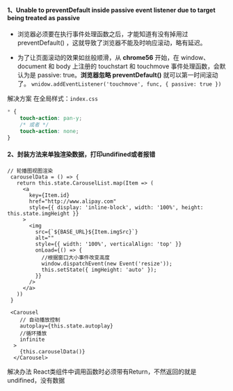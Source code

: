 ####  1、Unable to preventDefault inside passive event listener due to target being treated as passive
* 浏览器必须要在执行事件处理函数之后，才能知道有没有掉用过 preventDefault() ，这就导致了浏览器不能及时响应滚动，略有延迟。

* 为了让页面滚动的效果如丝般顺滑，从 **chrome56** 开始，在 window、document 和 body 上注册的 touchstart 和 touchmove 事件处理函数，会默认为是 passive: true。**浏览器忽略 preventDefault()** 就可以第一时间滚动了。
  `wnidow.addEventListener('touchmove', func, { passive: true })`

解决方案
在全局样式：`index.css`
``` CSS
* {
    touch-action: pan-y;
    /* 或者 */
    touch-action: none;
}
```
#### 2、封装方法来单独渲染数据，打印undifined或者报错
 ``` JS
 // 轮播图视图渲染
  carouselData = () => {
    return this.state.CarouselList.map(Item => (
      <a
        key={Item.id}
        href="http://www.alipay.com"
        style={{ display: 'inline-block', width: '100%', height: this.state.imgHeight }}
      >
        <img
          src={`${BASE_URL}${Item.imgSrc}`}
          alt=""
          style={{ width: '100%', verticalAlign: 'top' }}
          onLoad={() => {
            //根据窗口大小事件改变高度
            window.dispatchEvent(new Event('resize'));
            this.setState({ imgHeight: 'auto' });
          }}
        />
      </a>
    ))
  }
```
``` JS
 <Carousel
    // 自动播放控制
    autoplay={this.state.autoplay}
    //循环播放
    infinite
  >
    {this.carouselData()}
  </Carousel>
```
解决办法 
React类组件中调用函数时必须带有Return，不然返回的就是undifined，没有数据


